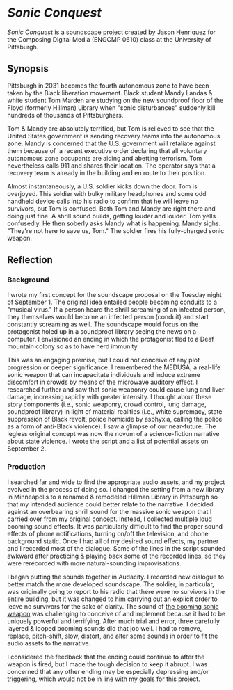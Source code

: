 # *Sonic Conquest*
*Sonic Conquest* is a soundscape project created by Jason Henriquez for the Composing Digital Media (ENGCMP 0610) class at the University of Pittsburgh.
## Synopsis
Pittsburgh in 2031 becomes the fourth autonomous zone to have been taken by the Black liberation movement. Black student Mandy Landas & white student Tom Marden are studying on the new soundproof floor of the Floyd (formerly Hillman) Library when "sonic disturbances" suddenly kill hundreds of thousands of Pittsburghers.  

Tom & Mandy are absolutely terrified, but Tom is relieved to see that the United States government is sending recovery teams into the autonomous zone. Mandy is concerned that the U.S. government will retaliate against them because of  a recent executive order declaring that all voluntary autonomous zone occupants are aiding and abetting terrorism. Tom nevertheless calls 911 and shares their location. The operator says that a recovery team is already in the building and en route to their position.  

Almost instantaneously, a U.S. soldier kicks down the door. Tom is overjoyed. This soldier with bulky military headphones and some odd handheld device calls into his radio to confirm that he will leave no survivors, but Tom is confused. Both Tom and Mandy are right there and doing just fine. A shrill sound builds, getting louder and louder. Tom yells confusedly. He then soberly asks Mandy what is happening. Mandy sighs. "They're not here to save us, Tom." The soldier fires his fully-charged sonic weapon.

## Reflection
### Background

I wrote my first concept for the soundscape proposal on the Tuesday night of September 1. The original idea entailed people becoming conduits to a "musical virus." If a person heard the shrill screaming of an infected person, they themselves would become an infected person (conduit) and start constantly screaming as well. The soundscape would focus on the protagonist holed up in a soundproof library seeing the news on a computer. I envisioned an ending in which the protagonist fled to a Deaf mountain colony so as to have herd immunity.

This was an engaging premise, but I could not conceive of any plot progression or deeper significance. I remembered the MEDUSA, a real-life sonic weapon that can incapacitate individuals and induce extreme discomfort in crowds by means of the microwave auditory effect. I researched further and saw that sonic weaponry could cause lung and liver damage, increasing rapidly with greater intensity. I thought about these story components (i.e., sonic weaponry, crowd control, lung damage, soundproof library) in light of material realities (i.e., white supremacy, state suppression of Black revolt, police homicide by asphyxia, calling the police as a form of anti-Black violence). I saw a glimpse of our near-future. The legless original concept was now the novum of a science-fiction narrative about state violence. I wrote the script and a list of potential assets on September 2.

### Production

I searched far and wide to find the appropriate audio assets, and my project evolved in the process of doing so. I changed the setting from a new library in Minneapolis to a renamed & remodeled Hillman Library in Pittsburgh so that my intended audience could better relate to the narrative. I decided against an overbearing shrill sound for the massive sonic weapon that I carried over from my original concept. Instead, I collected multiple loud booming sound effects. It was particularly difficult to find the proper sound effects of phone notifications, turning on/off the television, and phone background static. Once I had all of my desired sound effects, my partner and I recorded most of the dialogue. Some of the lines in the script sounded awkward after practicing & playing back some of the recorded lines, so they were rerecorded with more natural-sounding improvisations.

I began putting the sounds together in Audacity. I recorded new dialogue to better match the more developed soundscape. The soldier, in particular, was originally going to report to his radio that there were no survivors in the entire building, but it was changed to him carrying out an explicit order to leave no survivors for the sake of clarity. The sound of [the booming sonic weapon](https://github.com/jth79/soundscape/blob/master/SonicConquest_Attack.png) was challenging to conceive of and implement because it had to be uniquely powerful and terrifying. After much trial and error, three carefully layered & looped booming sounds did that job well. I had to remove, replace, pitch-shift, slow, distort, and alter some sounds in order to fit the audio assets to the narrative.

I considered the feedback that the ending could continue to after the weapon is fired, but I made the tough decision to keep it abrupt. I was concerned that any other ending may be especially depressing and/or triggering, which would not be in line with my goals for this project.
